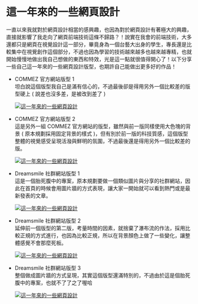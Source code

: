 # 這一年來的一些網頁設計 

一直以來我就對於網頁設計相當的感興趣，也因為對於網頁設計有著極大的興趣，直接就影響了我走向了網頁前端技術這條不歸路？！說實在我會的前端技術，大多還都只是網頁在視覺設計這一部分，畢竟身為一個台藝大出身的學生，專長還是比較集中在視覺創作這個部分，不過也因為學習的技術越來越多也越來越專精，也就開始慢慢地做出我自己想做的東西和特效，光是這一點就很值得開心了！以下分享一些自己這一年來的一些網頁設計版型，也期許自己能做出更多好的作品！

- COMMEZ 官方網站版型 1  
	坦白說這個版型我自己是滿有信心的，不過最後卻是得用另外一個比較差的版型硬上 ( 說差也沒多差，是被改到差了 )

	[![這一年來的一些網頁設計](/img/articles/201406/web_design_01.jpg)](/img/articles/201406/web_design_01.jpg)

- COMMEZ 官方網站版型 2  
	這是另外一組 COMMEZ 官方網站的版型，雖然與前一版同樣使用大色塊的背景 ( 原本規劃採用固定背景的樣式 )，但有別於前一版的科技質感，這個版型整體的視覺感受呈現活潑與鮮明的氛圍，不過最後還是得用另外一個比較差的版。

	[![這一年來的一些網頁設計](/img/articles/201406/web_design_02.jpg)](/img/articles/201406/web_design_02.jpg)

- Dreamsmile 社群網站版型 1  
	這是一個胎死腹中的專案，原本規劃要做一個類似圖片與分享的社群網站，因此在首頁的時候會用圖片牆的方式表現，讓大家一開始就可以看到熱門或是最新發表的文章。

	[![這一年來的一些網頁設計](/img/articles/201406/web_design_04.jpg)](/img/articles/201406/web_design_04.jpg)

- Dreamsmile 社群網站版型 2  
	延伸前一個版型的第二版，考量時間的因素，就捨棄了瀑布流的作法，採用比較正規的方式進行，也因為比較正規，所以在背景顏色上做了一些變化，讓整體感覺不會那麼死板。

	[![這一年來的一些網頁設計](/img/articles/201406/web_design_03.jpg)](/img/articles/201406/web_design_03.jpg)

- Dreamsmile 社群網站版型 3  
	整個做成圖片牆的方式呈現，其實這個版型還滿特別的，不過由於這是個胎死腹中的專案，也就不了了之了喔哈

	[![這一年來的一些網頁設計](/img/articles/201406/web_design_05.jpg)](/img/articles/201406/web_design_05.jpg)	

